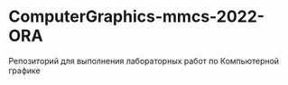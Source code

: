 # ComputerGraphics-mmcs-2022-ORA
Репозиторий для выполнения лабораторных работ по Компьютерной графике
